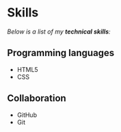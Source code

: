 # Skills

_Below is a list of my **technical skills**:_

## Programming languages
- HTML5
- CSS

## Collaboration
- GitHub
- Git
